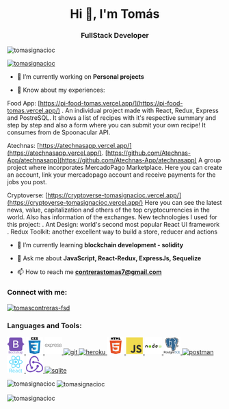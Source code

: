 <h1 align="center">Hi 👋, I'm Tomás</h1>
<h3 align="center">FullStack Developer</h3>

<p align="left"> <img src="https://komarev.com/ghpvc/?username=tomasignacioc&label=Profile%20views&color=0e75b6&style=flat" alt="tomasignacioc" /> </p>

<p align="left"> <a href="https://github.com/ryo-ma/github-profile-trophy"><img src="https://github-profile-trophy.vercel.app/?username=tomasignacioc" alt="tomasignacioc" /></a> </p>

- 🔭 I’m currently working on **Personal projects**

- 📄 Know about my experiences:

 Food App: [https://pi-food-tomas.vercel.app/](https://pi-food-tomas.vercel.app/) . An individual project made with
React, Redux, Express and PostreSQL. It shows a list of recipes with it's respective summary and step by step and also a form where you
can submit your own recipe! It consumes from de Spoonacular API.

 Atechnas: [https://atechnasapp.vercel.app/](https://atechnasapp.vercel.app/).
[https://github.com/Atechnas-App/atechnasapp](https://github.com/Atechnas-App/atechnasapp)
A group project where incorporates MercadoPago Marketplace.
Here you can create an account, link your mercadopago account and receive payments for the jobs you post.

Cryptoverse: [https://cryptoverse-tomasignacioc.vercel.app/](https://cryptoverse-tomasignacioc.vercel.app/)
Here you can see the latest news, value, capitalization and others of the top cryptocurrencies in the world. Also has information of the exchanges.
New technologies I used for this project: 
. Ant Design: world's second most popular React UI framework
. Redux Toolkit: another excellent way to build a store, reducer and actions


- 🌱 I’m currently learning **blockchain development - solidity**

- 💬 Ask me about **JavaScript, React-Redux, ExpressJs, Sequelize**

- 📫 How to reach me **contrerastomas7@gmail.com**

<h3 align="left">Connect with me:</h3>
<p align="left">
<a href="https://linkedin.com/in/tomascontreras-fsd" target="blank"><img align="center" src="https://raw.githubusercontent.com/rahuldkjain/github-profile-readme-generator/master/src/images/icons/Social/linked-in-alt.svg" alt="tomascontreras-fsd" height="30" width="40" /></a>
</p>

<h3 align="left">Languages and Tools:</h3>
<p align="left"> <a href="https://getbootstrap.com" target="_blank" rel="noreferrer"> <img src="https://raw.githubusercontent.com/devicons/devicon/master/icons/bootstrap/bootstrap-plain-wordmark.svg" alt="bootstrap" width="40" height="40"/> </a> <a href="https://www.w3schools.com/css/" target="_blank" rel="noreferrer"> <img src="https://raw.githubusercontent.com/devicons/devicon/master/icons/css3/css3-original-wordmark.svg" alt="css3" width="40" height="40"/> </a> <a href="https://expressjs.com" target="_blank" rel="noreferrer"> <img src="https://raw.githubusercontent.com/devicons/devicon/master/icons/express/express-original-wordmark.svg" alt="express" width="40" height="40"/> </a> <a href="https://git-scm.com/" target="_blank" rel="noreferrer"> <img src="https://www.vectorlogo.zone/logos/git-scm/git-scm-icon.svg" alt="git" width="40" height="40"/> </a> <a href="https://heroku.com" target="_blank" rel="noreferrer"> <img src="https://www.vectorlogo.zone/logos/heroku/heroku-icon.svg" alt="heroku" width="40" height="40"/> </a> <a href="https://www.w3.org/html/" target="_blank" rel="noreferrer"> <img src="https://raw.githubusercontent.com/devicons/devicon/master/icons/html5/html5-original-wordmark.svg" alt="html5" width="40" height="40"/> </a> <a href="https://developer.mozilla.org/en-US/docs/Web/JavaScript" target="_blank" rel="noreferrer"> <img src="https://raw.githubusercontent.com/devicons/devicon/master/icons/javascript/javascript-original.svg" alt="javascript" width="40" height="40"/> </a> <a href="https://nodejs.org" target="_blank" rel="noreferrer"> <img src="https://raw.githubusercontent.com/devicons/devicon/master/icons/nodejs/nodejs-original-wordmark.svg" alt="nodejs" width="40" height="40"/> </a> <a href="https://www.postgresql.org" target="_blank" rel="noreferrer"> <img src="https://raw.githubusercontent.com/devicons/devicon/master/icons/postgresql/postgresql-original-wordmark.svg" alt="postgresql" width="40" height="40"/> </a> <a href="https://postman.com" target="_blank" rel="noreferrer"> <img src="https://www.vectorlogo.zone/logos/getpostman/getpostman-icon.svg" alt="postman" width="40" height="40"/> </a> <a href="https://reactjs.org/" target="_blank" rel="noreferrer"> <img src="https://raw.githubusercontent.com/devicons/devicon/master/icons/react/react-original-wordmark.svg" alt="react" width="40" height="40"/> </a> <a href="https://redux.js.org" target="_blank" rel="noreferrer"> <img src="https://raw.githubusercontent.com/devicons/devicon/master/icons/redux/redux-original.svg" alt="redux" width="40" height="40"/> </a> <a href="https://www.sqlite.org/" target="_blank" rel="noreferrer"> <img src="https://www.vectorlogo.zone/logos/sqlite/sqlite-icon.svg" alt="sqlite" width="40" height="40"/> </a> </p>

<p><img align="left" src="https://github-readme-stats.vercel.app/api/top-langs?username=tomasignacioc&show_icons=true&locale=en&layout=compact" alt="tomasignacioc" /></p>

<p>&nbsp;<img align="center" src="https://github-readme-stats.vercel.app/api?username=tomasignacioc&show_icons=true&locale=en" alt="tomasignacioc" /></p>

<p><img align="center" src="https://github-readme-streak-stats.herokuapp.com/?user=tomasignacioc&" alt="tomasignacioc" /></p>
